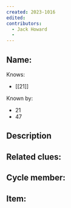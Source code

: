 ```yaml
---
created: 2023-1016
edited:
contributors:
  - Jack Howard
  - 
---
```


Name:
- 

Knows:
- [[21]]

Known by:
- 21
- 47

Description
- 

Related clues:
- 
Cycle member:
- 
Item:
- 




